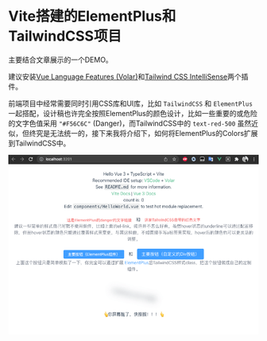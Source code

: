 # Vite搭建的ElementPlus和TailwindCSS项目

主要结合文章展示的一个DEMO。

建议安装[Vue Language Features (Volar)](https://marketplace.visualstudio.com/items?itemName=johnsoncodehk.volar)和[Tailwind CSS IntelliSense](https://marketplace.visualstudio.com/items?itemName=bradlc.vscode-tailwindcss)两个插件。

前端项目中经常需要同时引用CSS库和UI库，比如 `TailwindCSS` 和 `ElementPlus` 一起搭配，设计稿也许完全按照ElementPlus的颜色设计，比如一些重要的或危险的文字色值采用 `"#F56C6C"` (Danger)，而TailwindCSS中的 `text-red-500` 虽然近似，但终究是无法统一的，接下来我将介绍下，如何将ElementPlus的Colors扩展到TailwindCSS中。

![项目运行示例图](./public/demo.png)
